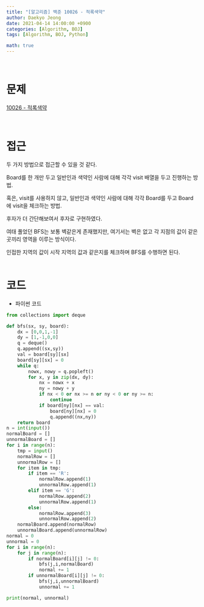 ```yaml
---
title: "[알고리즘] 백준 10026 - 적록색약"
author: Daekyo Jeong
date: 2021-04-14 14:00:00 +0900
categories: [Algorithm, BOJ]
tags: [Algorithm, BOJ, Python]

math: true
---
```



<br/>

# **문제**

[10026 - 적록색약](https://www.acmicpc.net/problem/10026)

<br/>

# **접근**

두 가지 방법으로 접근할 수 있을 것 같다.  

Board를 한 개만 두고 일반인과 색약인 사람에 대해 각각 visit 배열을 두고 진행하는 방법.  

혹은, visit를 사용하지 않고, 일반인과 색약인 사람에 대해 각각 Board를 두고 Board에 visit을 체크하는 방법.  

후자가 더 간단해보여서 후자로 구현하였다.  

여태 풀었던 BFS는 보통 벽같은게 존재했지만, 여기서는 벽은 없고 각 지점의 값이 같은 곳끼리 영역을 이루는 방식이다.  

인접한 지역의 값이 시작 지역의 값과 같은지를 체크하며 BFS를 수행하면 된다.  
<br/>

# **코드**

- 파이썬 코드   

```py
from collections import deque

def bfs(sx, sy, board):
    dx = [0,0,1,-1]
    dy = [1,-1,0,0]
    q = deque()
    q.append((sx,sy))
    val = board[sy][sx]
    board[sy][sx] = 0
    while q:
        nowx, nowy = q.popleft()
        for x, y in zip(dx, dy):
            nx = nowx + x
            ny = nowy + y
            if nx < 0 or nx >= n or ny < 0 or ny >= n:
                continue
            if board[ny][nx] == val:
                board[ny][nx] = 0
                q.append((nx,ny))
    return board
n = int(input())
normalBoard = []
unnormalBoard = []
for i in range(n):
    tmp = input()
    normalRow = []
    unnormalRow = []
    for item in tmp:
        if item == 'R':
            normalRow.append(1)
            unnormalRow.append(1)
        elif item == 'G':
            normalRow.append(2)
            unnormalRow.append(1)
        else:
            normalRow.append(3)
            unnormalRow.append(2)
    normalBoard.append(normalRow)
    unnormalBoard.append(unnormalRow)
normal = 0
unnormal = 0
for i in range(n):
    for j in range(n):
        if normalBoard[i][j] != 0:
            bfs(j,i,normalBoard)
            normal += 1
        if unnormalBoard[i][j] != 0:
            bfs(j,i,unnormalBoard)
            unnormal += 1

print(normal, unnormal)

```

<br/>
